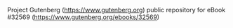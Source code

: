 Project Gutenberg (https://www.gutenberg.org) public repository for eBook #32569 (https://www.gutenberg.org/ebooks/32569)
